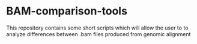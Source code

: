 # BAM-comparison-tools
This repository contains some short scripts which will allow the user to to analyze differences between .bam files produced from genomic alignment
